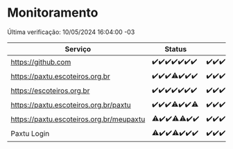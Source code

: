 # Monitoramento

Última verificação: 10/05/2024 16:04:00 -03

|Serviço|Status|Últimas 24h|
|---|---|---|
|https://github.com|<span title="2024-05-03: OK=24">✔️</span><span title="2024-05-04: OK=24">✔️</span><span title="2024-05-05: OK=24">✔️</span><span title="2024-05-06: OK=24">✔️</span><span title="2024-05-07: OK=24">✔️</span><span title="2024-05-08: OK=24">✔️</span><span title="2024-05-09: OK=20">✔️</span>|<span title="09/05/2024 17:06:00 -03 : 200">✔️</span><span title="09/05/2024 18:07:00 -03 : 200">✔️</span><span title="09/05/2024 19:05:00 -03 : 200">✔️</span><span title="09/05/2024 20:06:00 -03 : 200">✔️</span><span title="09/05/2024 21:31:00 -03 : 200">✔️</span><span title="09/05/2024 22:50:00 -03 : 200">✔️</span><span title="09/05/2024 23:24:00 -03 : 200">✔️</span><span title="10/05/2024 00:07:00 -03 : 200">✔️</span><span title="10/05/2024 01:08:00 -03 : 200">✔️</span><span title="10/05/2024 02:06:00 -03 : 200">✔️</span><span title="10/05/2024 03:08:00 -03 : 200">✔️</span><span title="10/05/2024 04:07:00 -03 : 200">✔️</span><span title="10/05/2024 05:09:00 -03 : 200">✔️</span><span title="10/05/2024 06:07:00 -03 : 200">✔️</span><span title="10/05/2024 07:06:00 -03 : 200">✔️</span><span title="10/05/2024 08:06:00 -03 : 200">✔️</span><span title="10/05/2024 09:11:00 -03 : 200">✔️</span><span title="10/05/2024 10:08:00 -03 : 200">✔️</span><span title="10/05/2024 11:05:00 -03 : 200">✔️</span><span title="10/05/2024 12:06:00 -03 : 200">✔️</span><span title="10/05/2024 13:08:00 -03 : 200">✔️</span><span title="10/05/2024 14:04:00 -03 : 200">✔️</span><span title="10/05/2024 15:08:00 -03 : 200">✔️</span><span title="10/05/2024 16:04:00 -03 : 200">✔️</span>|
|https://paxtu.escoteiros.org.br|<span title="2024-05-03: OK=24">✔️</span><span title="2024-05-04: OK=24">✔️</span><span title="2024-05-05: OK=24">✔️</span><span title="2024-05-06: OK=23, Falhas=1">⚠️</span><span title="2024-05-07: OK=24">✔️</span><span title="2024-05-08: OK=24">✔️</span><span title="2024-05-09: OK=20">✔️</span>|<span title="09/05/2024 17:06:00 -03 : 200">✔️</span><span title="09/05/2024 18:07:00 -03 : 200">✔️</span><span title="09/05/2024 19:05:00 -03 : 200">✔️</span><span title="09/05/2024 20:06:00 -03 : 200">✔️</span><span title="09/05/2024 21:31:00 -03 : 0">❌</span><span title="09/05/2024 22:50:00 -03 : 200">✔️</span><span title="09/05/2024 23:24:00 -03 : 200">✔️</span><span title="10/05/2024 00:07:00 -03 : 200">✔️</span><span title="10/05/2024 01:08:00 -03 : 200">✔️</span><span title="10/05/2024 02:06:00 -03 : 200">✔️</span><span title="10/05/2024 03:08:00 -03 : 200">✔️</span><span title="10/05/2024 04:07:00 -03 : 200">✔️</span><span title="10/05/2024 05:09:00 -03 : 200">✔️</span><span title="10/05/2024 06:07:00 -03 : 200">✔️</span><span title="10/05/2024 07:06:00 -03 : 200">✔️</span><span title="10/05/2024 08:06:00 -03 : 200">✔️</span><span title="10/05/2024 09:11:00 -03 : 200">✔️</span><span title="10/05/2024 10:08:00 -03 : 200">✔️</span><span title="10/05/2024 11:05:00 -03 : 200">✔️</span><span title="10/05/2024 12:06:00 -03 : 200">✔️</span><span title="10/05/2024 13:08:00 -03 : 200">✔️</span><span title="10/05/2024 14:04:00 -03 : 200">✔️</span><span title="10/05/2024 15:08:00 -03 : 200">✔️</span><span title="10/05/2024 16:04:00 -03 : 200">✔️</span>|
|https://escoteiros.org.br|<span title="2024-05-03: OK=24">✔️</span><span title="2024-05-04: OK=24">✔️</span><span title="2024-05-05: OK=24">✔️</span><span title="2024-05-06: OK=24">✔️</span><span title="2024-05-07: OK=24">✔️</span><span title="2024-05-08: OK=24">✔️</span><span title="2024-05-09: OK=20">✔️</span>|<span title="09/05/2024 17:06:00 -03 : 200">✔️</span><span title="09/05/2024 18:07:00 -03 : 200">✔️</span><span title="09/05/2024 19:05:00 -03 : 200">✔️</span><span title="09/05/2024 20:06:00 -03 : 200">✔️</span><span title="09/05/2024 21:31:00 -03 : 200">✔️</span><span title="09/05/2024 22:50:00 -03 : 200">✔️</span><span title="09/05/2024 23:24:00 -03 : 200">✔️</span><span title="10/05/2024 00:07:00 -03 : 200">✔️</span><span title="10/05/2024 01:08:00 -03 : 200">✔️</span><span title="10/05/2024 02:06:00 -03 : 200">✔️</span><span title="10/05/2024 03:08:00 -03 : 200">✔️</span><span title="10/05/2024 04:07:00 -03 : 200">✔️</span><span title="10/05/2024 05:09:00 -03 : 200">✔️</span><span title="10/05/2024 06:07:00 -03 : 200">✔️</span><span title="10/05/2024 07:06:00 -03 : 200">✔️</span><span title="10/05/2024 08:06:00 -03 : 200">✔️</span><span title="10/05/2024 09:11:00 -03 : 200">✔️</span><span title="10/05/2024 10:08:00 -03 : 200">✔️</span><span title="10/05/2024 11:05:00 -03 : 200">✔️</span><span title="10/05/2024 12:06:00 -03 : 200">✔️</span><span title="10/05/2024 13:08:00 -03 : 200">✔️</span><span title="10/05/2024 14:04:00 -03 : 200">✔️</span><span title="10/05/2024 15:08:00 -03 : 200">✔️</span><span title="10/05/2024 16:04:00 -03 : 200">✔️</span>|
|https://paxtu.escoteiros.org.br/paxtu|<span title="2024-05-03: OK=24">✔️</span><span title="2024-05-04: OK=24">✔️</span><span title="2024-05-05: OK=24">✔️</span><span title="2024-05-06: OK=23, Falhas=1">⚠️</span><span title="2024-05-07: OK=24">✔️</span><span title="2024-05-08: OK=24">✔️</span><span title="2024-05-09: OK=19, Falhas=1">⚠️</span>|<span title="09/05/2024 17:06:00 -03 : 200">✔️</span><span title="09/05/2024 18:07:00 -03 : 200">✔️</span><span title="09/05/2024 19:05:00 -03 : 200">✔️</span><span title="09/05/2024 20:06:00 -03 : 200">✔️</span><span title="09/05/2024 21:31:00 -03 : 200">✔️</span><span title="09/05/2024 22:50:00 -03 : 200">✔️</span><span title="09/05/2024 23:24:00 -03 : 200">✔️</span><span title="10/05/2024 00:07:00 -03 : 200">✔️</span><span title="10/05/2024 01:08:00 -03 : 200">✔️</span><span title="10/05/2024 02:06:00 -03 : 200">✔️</span><span title="10/05/2024 03:08:00 -03 : 200">✔️</span><span title="10/05/2024 04:07:00 -03 : 200">✔️</span><span title="10/05/2024 05:09:00 -03 : 200">✔️</span><span title="10/05/2024 06:07:00 -03 : 200">✔️</span><span title="10/05/2024 07:06:00 -03 : 200">✔️</span><span title="10/05/2024 08:06:00 -03 : 200">✔️</span><span title="10/05/2024 09:11:00 -03 : 200">✔️</span><span title="10/05/2024 10:08:00 -03 : 200">✔️</span><span title="10/05/2024 11:05:00 -03 : 200">✔️</span><span title="10/05/2024 12:06:00 -03 : 200">✔️</span><span title="10/05/2024 13:08:00 -03 : 200">✔️</span><span title="10/05/2024 14:04:00 -03 : 200">✔️</span><span title="10/05/2024 15:08:00 -03 : 200">✔️</span><span title="10/05/2024 16:04:00 -03 : 200">✔️</span>|
|https://paxtu.escoteiros.org.br/meupaxtu|<span title="2024-05-03: OK=22, Falhas=2">⚠️</span><span title="2024-05-04: OK=24">✔️</span><span title="2024-05-05: OK=24">✔️</span><span title="2024-05-06: OK=23, Falhas=1">⚠️</span><span title="2024-05-07: OK=23, Falhas=1">⚠️</span><span title="2024-05-08: OK=24">✔️</span><span title="2024-05-09: OK=20">✔️</span>|<span title="09/05/2024 17:06:00 -03 : 200">✔️</span><span title="09/05/2024 18:07:00 -03 : 200">✔️</span><span title="09/05/2024 19:05:00 -03 : 200">✔️</span><span title="09/05/2024 20:06:00 -03 : 200">✔️</span><span title="09/05/2024 21:31:00 -03 : 200">✔️</span><span title="09/05/2024 22:50:00 -03 : 200">✔️</span><span title="09/05/2024 23:24:00 -03 : 200">✔️</span><span title="10/05/2024 00:07:00 -03 : 200">✔️</span><span title="10/05/2024 01:08:00 -03 : 200">✔️</span><span title="10/05/2024 02:06:00 -03 : 200">✔️</span><span title="10/05/2024 03:08:00 -03 : 200">✔️</span><span title="10/05/2024 04:07:00 -03 : 200">✔️</span><span title="10/05/2024 05:09:00 -03 : 200">✔️</span><span title="10/05/2024 06:07:00 -03 : 200">✔️</span><span title="10/05/2024 07:06:00 -03 : 200">✔️</span><span title="10/05/2024 08:06:00 -03 : 200">✔️</span><span title="10/05/2024 09:11:00 -03 : 200">✔️</span><span title="10/05/2024 10:08:00 -03 : 200">✔️</span><span title="10/05/2024 11:05:00 -03 : 200">✔️</span><span title="10/05/2024 12:06:00 -03 : 200">✔️</span><span title="10/05/2024 13:08:00 -03 : 200">✔️</span><span title="10/05/2024 14:04:00 -03 : 200">✔️</span><span title="10/05/2024 15:08:00 -03 : 200">✔️</span><span title="10/05/2024 16:04:00 -03 : 200">✔️</span>|
|Paxtu Login|<span title="2024-05-03: OK=22, Falhas=2">⚠️</span><span title="2024-05-04: OK=24">✔️</span><span title="2024-05-05: OK=24">✔️</span><span title="2024-05-06: OK=23, Falhas=1">⚠️</span><span title="2024-05-07: OK=24">✔️</span><span title="2024-05-08: OK=24">✔️</span><span title="2024-05-09: OK=20">✔️</span>|<span title="09/05/2024 17:06:00 -03 : 200">✔️</span><span title="09/05/2024 18:07:00 -03 : 200">✔️</span><span title="09/05/2024 19:05:00 -03 : 200">✔️</span><span title="09/05/2024 20:06:00 -03 : 200">✔️</span><span title="09/05/2024 21:31:00 -03 : 200">✔️</span><span title="09/05/2024 22:50:00 -03 : 200">✔️</span><span title="09/05/2024 23:24:00 -03 : 200">✔️</span><span title="10/05/2024 00:07:00 -03 : 200">✔️</span><span title="10/05/2024 01:08:00 -03 : 200">✔️</span><span title="10/05/2024 02:06:00 -03 : 200">✔️</span><span title="10/05/2024 03:08:00 -03 : 200">✔️</span><span title="10/05/2024 04:07:00 -03 : 200">✔️</span><span title="10/05/2024 05:09:00 -03 : 200">✔️</span><span title="10/05/2024 06:07:00 -03 : 200">✔️</span><span title="10/05/2024 07:06:00 -03 : 200">✔️</span><span title="10/05/2024 08:06:00 -03 : 200">✔️</span><span title="10/05/2024 09:11:00 -03 : 200">✔️</span><span title="10/05/2024 10:08:00 -03 : 200">✔️</span><span title="10/05/2024 11:05:00 -03 : 200">✔️</span><span title="10/05/2024 12:06:00 -03 : 200">✔️</span><span title="10/05/2024 13:08:00 -03 : 200">✔️</span><span title="10/05/2024 14:04:00 -03 : 200">✔️</span><span title="10/05/2024 15:08:00 -03 : 200">✔️</span><span title="10/05/2024 16:04:00 -03 : 200">✔️</span>|

